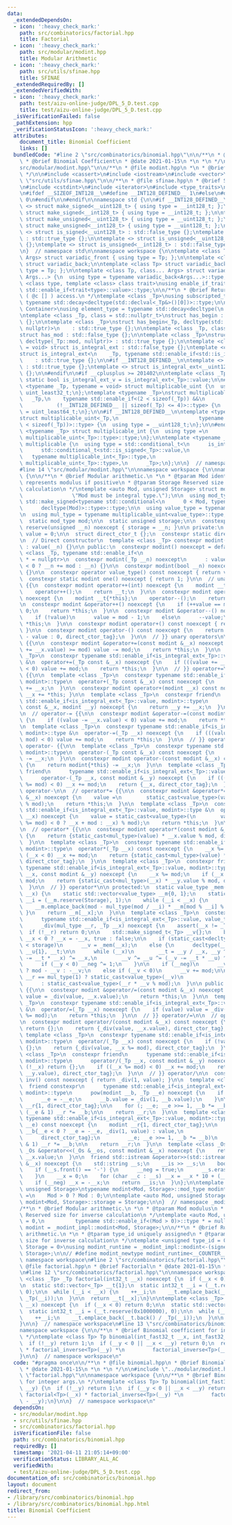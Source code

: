 ```yaml
---
data:
  _extendedDependsOn:
  - icon: ':heavy_check_mark:'
    path: src/combinatorics/factorial.hpp
    title: Factorial
  - icon: ':heavy_check_mark:'
    path: src/modular/modint.hpp
    title: Modular Arithmetic
  - icon: ':heavy_check_mark:'
    path: src/utils/sfinae.hpp
    title: SFINAE
  _extendedRequiredBy: []
  _extendedVerifiedWith:
  - icon: ':heavy_check_mark:'
    path: test/aizu-online-judge/DPL_5_D.test.cpp
    title: test/aizu-online-judge/DPL_5_D.test.cpp
  _isVerificationFailed: false
  _pathExtension: hpp
  _verificationStatusIcon: ':heavy_check_mark:'
  attributes:
    document_title: Binomial Coefficient
    links: []
  bundledCode: "#line 2 \"src/combinatorics/binomial.hpp\"\n\n/**\n * @file binomial.hpp\n\
    \ * @brief Binomial Coefficient\n * @date 2021-01-15\n *\n *\n */\n\n#line 2 \"\
    src/modular/modint.hpp\"\n\n/**\n * @file modint.hpp\n *\n * @brief Modular Arithmetic\n\
    \ */\n\n#include <cassert>\n#include <iostream>\n#include <vector>\n\n#line 2\
    \ \"src/utils/sfinae.hpp\"\n\n/**\n * @file sfinae.hpp\n * @brief SFINAE\n */\n\
    \n#include <cstdint>\n#include <iterator>\n#include <type_traits>\n\n#ifndef __INT128_DEFINED__\n\
    \n#ifdef __SIZEOF_INT128__\n#define __INT128_DEFINED__ 1\n#else\n#define __INT128_DEFINED__\
    \ 0\n#endif\n\n#endif\n\nnamespace std {\n\n#if __INT128_DEFINED__\n\ntemplate\
    \ <> struct make_signed<__uint128_t> { using type = __int128_t; };\ntemplate <>\
    \ struct make_signed<__int128_t> { using type = __int128_t; };\n\ntemplate <>\
    \ struct make_unsigned<__uint128_t> { using type = __uint128_t; };\ntemplate <>\
    \ struct make_unsigned<__int128_t> { using type = __uint128_t; };\n\ntemplate\
    \ <> struct is_signed<__uint128_t> : std::false_type {};\ntemplate <> struct is_signed<__int128_t>\
    \ : std::true_type {};\n\ntemplate <> struct is_unsigned<__uint128_t> : std::true_type\
    \ {};\ntemplate <> struct is_unsigned<__int128_t> : std::false_type {};\n\n#endif\n\
    \n}  // namespace std\n\nnamespace workspace {\n\ntemplate <class Tp, class...\
    \ Args> struct variadic_front { using type = Tp; };\n\ntemplate <class... Args>\
    \ struct variadic_back;\n\ntemplate <class Tp> struct variadic_back<Tp> { using\
    \ type = Tp; };\n\ntemplate <class Tp, class... Args> struct variadic_back<Tp,\
    \ Args...> {\n  using type = typename variadic_back<Args...>::type;\n};\n\ntemplate\
    \ <class type, template <class> class trait>\nusing enable_if_trait_type = typename\
    \ std::enable_if<trait<type>::value>::type;\n\n/**\n * @brief Return type of subscripting\
    \ ( @c [] ) access.\n */\ntemplate <class _Tp>\nusing subscripted_type =\n   \
    \ typename std::decay<decltype(std::declval<_Tp&>()[0])>::type;\n\ntemplate <class\
    \ Container>\nusing element_type = typename std::decay<decltype(\n    *std::begin(std::declval<Container&>()))>::type;\n\
    \ntemplate <class _Tp, class = std::nullptr_t>\nstruct has_begin : std::false_type\
    \ {};\n\ntemplate <class _Tp>\nstruct has_begin<_Tp, decltype(std::begin(std::declval<_Tp>()),\
    \ nullptr)>\n    : std::true_type {};\n\ntemplate <class _Tp, class = std::nullptr_t>\n\
    struct has_mod : std::false_type {};\n\ntemplate <class _Tp>\nstruct has_mod<_Tp,\
    \ decltype(_Tp::mod, nullptr)> : std::true_type {};\n\ntemplate <class _Tp, class\
    \ = void> struct is_integral_ext : std::false_type {};\ntemplate <class _Tp>\n\
    struct is_integral_ext<\n    _Tp, typename std::enable_if<std::is_integral<_Tp>::value>::type>\n\
    \    : std::true_type {};\n\n#if __INT128_DEFINED__\n\ntemplate <> struct is_integral_ext<__int128_t>\
    \ : std::true_type {};\ntemplate <> struct is_integral_ext<__uint128_t> : std::true_type\
    \ {};\n\n#endif\n\n#if __cplusplus >= 201402\n\ntemplate <class _Tp>\nconstexpr\
    \ static bool is_integral_ext_v = is_integral_ext<_Tp>::value;\n\n#endif\n\ntemplate\
    \ <typename _Tp, typename = void> struct multiplicable_uint {\n  using type =\
    \ uint_least32_t;\n};\ntemplate <typename _Tp>\nstruct multiplicable_uint<\n \
    \   _Tp,\n    typename std::enable_if<(2 < sizeof(_Tp)) &&\n                 \
    \           (!__INT128_DEFINED__ || sizeof(_Tp) <= 4)>::type> {\n  using type\
    \ = uint_least64_t;\n};\n\n#if __INT128_DEFINED__\n\ntemplate <typename _Tp>\n\
    struct multiplicable_uint<_Tp,\n                          typename std::enable_if<(4\
    \ < sizeof(_Tp))>::type> {\n  using type = __uint128_t;\n};\n\n#endif\n\ntemplate\
    \ <typename _Tp> struct multiplicable_int {\n  using type =\n      typename std::make_signed<typename\
    \ multiplicable_uint<_Tp>::type>::type;\n};\n\ntemplate <typename _Tp> struct\
    \ multiplicable {\n  using type = std::conditional_t<\n      is_integral_ext<_Tp>::value,\n\
    \      std::conditional_t<std::is_signed<_Tp>::value,\n                      \
    \   typename multiplicable_int<_Tp>::type,\n                         typename\
    \ multiplicable_uint<_Tp>::type>,\n      _Tp>;\n};\n\n}  // namespace workspace\n\
    #line 14 \"src/modular/modint.hpp\"\n\nnamespace workspace {\n\nnamespace _modint_impl\
    \ {\n\n/**\n * @brief Modular arithmetic.\n *\n * @tparam Mod identifier, which\
    \ represents modulus if positive\n * @tparam Storage Reserved size for inverse\
    \ calculation\n */\ntemplate <auto Mod, unsigned Storage> struct modint {\n  static_assert(is_integral_ext<decltype(Mod)>::value,\n\
    \                \"Mod must be integral type.\");\n\n  using mod_type = typename\
    \ std::make_signed<typename std::conditional<\n      0 < Mod, typename std::add_const<decltype(Mod)>::type,\n\
    \      decltype(Mod)>::type>::type;\n\n  using value_type = typename std::decay<mod_type>::type;\n\
    \n  using mul_type = typename multiplicable_uint<value_type>::type;\n\n  // Modulus\n\
    \  static mod_type mod;\n\n  static unsigned storage;\n\n  constexpr static void\
    \ reserve(unsigned __n) noexcept { storage = __n; }\n\n private:\n  value_type\
    \ value = 0;\n\n  struct direct_ctor_t {};\n  constexpr static direct_ctor_t direct_ctor_tag{};\n\
    \n  // Direct constructor\n  template <class _Tp> constexpr modint(_Tp __n, direct_ctor_t)\
    \ : value(__n) {}\n\n public:\n  constexpr modint() noexcept = default;\n\n  template\
    \ <class _Tp, typename std::enable_if<\n                           is_integral_ext<_Tp>::value>::type\
    \ * = nullptr>\n  constexpr modint(_Tp __n) noexcept\n      : value((__n %= mod)\
    \ < 0 ? __n += mod : __n) {}\n\n  constexpr modint(bool __n) noexcept : value(__n)\
    \ {}\n\n  constexpr operator value_type() const noexcept { return value; }\n\n\
    \  constexpr static modint one() noexcept { return 1; }\n\n  // unary operators\
    \ {{\n  constexpr modint operator++(int) noexcept {\n    modint __t{*this};\n\
    \    operator++();\n    return __t;\n  }\n\n  constexpr modint operator--(int)\
    \ noexcept {\n    modint __t{*this};\n    operator--();\n    return __t;\n  }\n\
    \n  constexpr modint &operator++() noexcept {\n    if (++value == mod) value =\
    \ 0;\n    return *this;\n  }\n\n  constexpr modint &operator--() noexcept {\n\
    \    if (!value)\n      value = mod - 1;\n    else\n      --value;\n    return\
    \ *this;\n  }\n\n  constexpr modint operator+() const noexcept { return *this;\
    \ }\n\n  constexpr modint operator-() const noexcept {\n    return {value ? mod\
    \ - value : 0, direct_ctor_tag};\n  }\n\n  // }} unary operators\n\n  // operator+=\
    \ {{\n\n  constexpr modint &operator+=(const modint &__x) noexcept {\n    if ((value\
    \ += __x.value) >= mod) value -= mod;\n    return *this;\n  }\n\n  template <class\
    \ _Tp>\n  constexpr typename std::enable_if<is_integral_ext<_Tp>::value, modint>::type\
    \ &\n  operator+=(_Tp const &__x) noexcept {\n    if (((value += __x) %= mod)\
    \ < 0) value += mod;\n    return *this;\n  }\n\n  // }} operator+=\n\n  // operator+\
    \ {{\n\n  template <class _Tp>\n  constexpr typename std::enable_if<is_integral_ext<_Tp>::value,\
    \ modint>::type\n  operator+(_Tp const &__x) const noexcept {\n    return modint{*this}\
    \ += __x;\n  }\n\n  constexpr modint operator+(modint __x) const noexcept { return\
    \ __x += *this; }\n\n  template <class _Tp>\n  constexpr friend\n      typename\
    \ std::enable_if<is_integral_ext<_Tp>::value, modint>::type\n      operator+(_Tp\
    \ const &__x, modint __y) noexcept {\n    return __y += __x;\n  }\n\n  // }} operator+\n\
    \n  // operator-= {{\n\n  constexpr modint &operator-=(const modint &__x) noexcept\
    \ {\n    if ((value -= __x.value) < 0) value += mod;\n    return *this;\n  }\n\
    \n  template <class _Tp>\n  constexpr typename std::enable_if<is_integral_ext<_Tp>::value,\
    \ modint>::type &\n  operator-=(_Tp __x) noexcept {\n    if (((value -= __x) %=\
    \ mod) < 0) value += mod;\n    return *this;\n  }\n\n  // }} operator-=\n\n  //\
    \ operator- {{\n\n  template <class _Tp>\n  constexpr typename std::enable_if<is_integral_ext<_Tp>::value,\
    \ modint>::type\n  operator-(_Tp const &__x) const noexcept {\n    return modint{*this}\
    \ -= __x;\n  }\n\n  constexpr modint operator-(const modint &__x) const noexcept\
    \ {\n    return modint{*this} -= __x;\n  }\n\n  template <class _Tp>\n  constexpr\
    \ friend\n      typename std::enable_if<is_integral_ext<_Tp>::value, modint>::type\n\
    \      operator-(_Tp __x, const modint &__y) noexcept {\n    if (((__x -= __y.value)\
    \ %= mod) < 0) __x += mod;\n    return {__x, direct_ctor_tag};\n  }\n\n  // }}\
    \ operator-\n\n  // operator*= {{\n\n  constexpr modint &operator*=(const modint\
    \ &__x) noexcept {\n    value =\n        static_cast<value_type>(value * static_cast<mul_type>(__x.value)\
    \ % mod);\n    return *this;\n  }\n\n  template <class _Tp>\n  constexpr typename\
    \ std::enable_if<is_integral_ext<_Tp>::value, modint>::type &\n  operator*=(_Tp\
    \ __x) noexcept {\n    value = static_cast<value_type>(\n        value * mul_type((__x\
    \ %= mod) < 0 ? __x + mod : __x) % mod);\n    return *this;\n  }\n\n  // }} operator*=\n\
    \n  // operator* {{\n\n  constexpr modint operator*(const modint &__x) const noexcept\
    \ {\n    return {static_cast<mul_type>(value) * __x.value % mod, direct_ctor_tag};\n\
    \  }\n\n  template <class _Tp>\n  constexpr typename std::enable_if<is_integral_ext<_Tp>::value,\
    \ modint>::type\n  operator*(_Tp __x) const noexcept {\n    __x %= mod;\n    if\
    \ (__x < 0) __x += mod;\n    return {static_cast<mul_type>(value) * __x % mod,\
    \ direct_ctor_tag};\n  }\n\n  template <class _Tp>\n  constexpr friend\n     \
    \ typename std::enable_if<is_integral_ext<_Tp>::value, modint>::type\n      operator*(_Tp\
    \ __x, const modint &__y) noexcept {\n    __x %= mod;\n    if (__x < 0) __x +=\
    \ mod;\n    return {static_cast<mul_type>(__x) * __y.value % mod, direct_ctor_tag};\n\
    \  }\n\n  // }} operator*\n\n protected:\n  static value_type _mem(value_type\
    \ __x) {\n    static std::vector<value_type> __m{0, 1};\n    static value_type\
    \ __i = (__m.reserve(Storage), 1);\n    while (__i < __x) {\n      ++__i;\n  \
    \    __m.emplace_back(mod - mul_type(mod / __i) * __m[mod % __i] % mod);\n   \
    \ }\n    return __m[__x];\n  }\n\n  template <class _Tp>\n  constexpr static\n\
    \      typename std::enable_if<is_integral_ext<_Tp>::value, value_type>::type\n\
    \      _div(mul_type __r, _Tp __x) noexcept {\n    assert(__x != _Tp(0));\n  \
    \  if (!__r) return 0;\n\n    std::make_signed_t<_Tp> __v{};\n    bool __neg =\
    \ __x < 0 ? __x = -__x, true : false;\n\n    if (static_cast<decltype(storage)>(__x)\
    \ < storage)\n      __v = _mem(__x);\n    else {\n      decltype(__v) __y{mod},\
    \ __u{1}, __t;\n\n      while (__x)\n        __t = __y / __x, __y ^= __x ^= (__y\
    \ -= __t * __x) ^= __x,\n        __v ^= __u ^= (__v -= __t * __u) ^= __u;\n\n\
    \      if (__y < 0) __neg ^= 1;\n    }\n\n    if (__neg)\n      __v = 0 < __v\
    \ ? mod - __v : -__v;\n    else if (__v < 0)\n      __v += mod;\n\n    return\
    \ __r == mul_type(1) ? static_cast<value_type>(__v)\n                        \
    \      : static_cast<value_type>(__r * __v % mod);\n  }\n\n public:\n  // operator/=\
    \ {{\n\n  constexpr modint &operator/=(const modint &__x) noexcept {\n    if (value)\
    \ value = _div(value, __x.value);\n    return *this;\n  }\n\n  template <class\
    \ _Tp>\n  constexpr typename std::enable_if<is_integral_ext<_Tp>::value, modint>::type\
    \ &\n  operator/=(_Tp __x) noexcept {\n    if (value) value = _div(value, __x\
    \ %= mod);\n    return *this;\n  }\n\n  // }} operator/=\n\n  // operator/ {{\n\
    \n  constexpr modint operator/(const modint &__x) const noexcept {\n    if (!value)\
    \ return {};\n    return {_div(value, __x.value), direct_ctor_tag};\n  }\n\n \
    \ template <class _Tp>\n  constexpr typename std::enable_if<is_integral_ext<_Tp>::value,\
    \ modint>::type\n  operator/(_Tp __x) const noexcept {\n    if (!value) return\
    \ {};\n    return {_div(value, __x %= mod), direct_ctor_tag};\n  }\n\n  template\
    \ <class _Tp>\n  constexpr friend\n      typename std::enable_if<is_integral_ext<_Tp>::value,\
    \ modint>::type\n      operator/(_Tp __x, const modint &__y) noexcept {\n    if\
    \ (!__x) return {};\n    if ((__x %= mod) < 0) __x += mod;\n    return {_div(__x,\
    \ __y.value), direct_ctor_tag};\n  }\n\n  // }} operator/\n\n  constexpr modint\
    \ inv() const noexcept { return _div(1, value); }\n\n  template <class _Tp>\n\
    \  friend constexpr\n      typename std::enable_if<is_integral_ext<_Tp>::value,\
    \ modint>::type\n      pow(modint __b, _Tp __e) noexcept {\n    if (__e < 0) {\n\
    \      __e = -__e;\n      __b.value = _div(1, __b.value);\n    }\n\n    modint\
    \ __r{1, direct_ctor_tag};\n\n    for (; __e; __e >>= 1, __b *= __b)\n      if\
    \ (__e & 1) __r *= __b;\n\n    return __r;\n  }\n\n  template <class _Tp>\n  constexpr\
    \ typename std::enable_if<is_integral_ext<_Tp>::value, modint>::type\n  pow(_Tp\
    \ __e) const noexcept {\n    modint __r{1, direct_ctor_tag};\n\n    for (modint\
    \ __b{__e < 0 ? __e = -__e, _div(1, value) : value,\n                        \
    \      direct_ctor_tag};\n         __e; __e >>= 1, __b *= __b)\n      if (__e\
    \ & 1) __r *= __b;\n\n    return __r;\n  }\n\n  template <class _Os>\n  friend\
    \ _Os &operator<<(_Os &__os, const modint &__x) noexcept {\n    return __os <<\
    \ __x.value;\n  }\n\n  friend std::istream &operator>>(std::istream &__is, modint\
    \ &__x) noexcept {\n    std::string __s;\n    __is >> __s;\n    bool __neg = false;\n\
    \    if (__s.front() == '-') {\n      __neg = true;\n      __s.erase(__s.begin());\n\
    \    }\n    __x = 0;\n    for (char __c : __s) __x = __x * 10 + (__c - '0');\n\
    \    if (__neg) __x = -__x;\n    return __is;\n  }\n};\n\ntemplate <auto Mod,\
    \ unsigned Storage>\ntypename modint<Mod, Storage>::mod_type modint<Mod, Storage>::mod\
    \ =\n    Mod > 0 ? Mod : 0;\n\ntemplate <auto Mod, unsigned Storage>\nunsigned\
    \ modint<Mod, Storage>::storage = Storage;\n\n}  // namespace _modint_impl\n\n\
    /**\n * @brief Modular arithmetic.\n *\n * @tparam Mod modulus\n * @tparam Storage\
    \ Reserved size for inverse calculation\n */\ntemplate <auto Mod, unsigned Storage\
    \ = 0,\n          typename std::enable_if<(Mod > 0)>::type * = nullptr>\nusing\
    \ modint = _modint_impl::modint<Mod, Storage>;\n\n/**\n * @brief Runtime modular\
    \ arithmetic.\n *\n * @tparam type_id uniquely assigned\n * @tparam Storage Reserved\
    \ size for inverse calculation\n */\ntemplate <unsigned type_id = 0, unsigned\
    \ Storage = 0>\nusing modint_runtime = _modint_impl::modint<-(signed)type_id,\
    \ Storage>;\n\n// #define modint_newtype modint_runtime<__COUNTER__>\n\n}  //\
    \ namespace workspace\n#line 2 \"src/combinatorics/factorial.hpp\"\n\n/**\n *\
    \ @file factorial.hpp\n * @brief Factorial\n * @date 2021-01-15\n *\n *\n */\n\
    \n#line 12 \"src/combinatorics/factorial.hpp\"\n\nnamespace workspace {\n\ntemplate\
    \ <class _Tp> _Tp factorial(int32_t __x) noexcept {\n  if (__x < 0) return 0;\n\
    \n  static std::vector<_Tp> __t{1};\n  static int32_t __i = (__t.reserve(0x1000000),\
    \ 0);\n\n  while (__i < __x) {\n    ++__i;\n    __t.emplace_back(__t.back() *\
    \ _Tp(__i));\n  }\n\n  return __t[__x];\n}\n\ntemplate <class _Tp> _Tp factorial_inverse(int32_t\
    \ __x) noexcept {\n  if (__x < 0) return 0;\n\n  static std::vector<_Tp> __t{1};\n\
    \  static int32_t __i = (__t.reserve(0x1000000), 0);\n\n  while (__i < __x) {\n\
    \    ++__i;\n    __t.emplace_back(__t.back() / _Tp(__i));\n  }\n\n  return __t[__x];\n\
    }\n\n}  // namespace workspace\n#line 13 \"src/combinatorics/binomial.hpp\"\n\n\
    namespace workspace {\n\n/**\n * @brief Binomial coefficient for integer args.\n\
    \ */\ntemplate <class Tp> Tp binomial(int_fast32_t __x, int_fast32_t __y) {\n\
    \  if (!__y) return 1;\n  if (__y < 0 || __x < __y) return 0;\n  return factorial<Tp>(__x)\
    \ * factorial_inverse<Tp>(__y) *\n         factorial_inverse<Tp>(__x - __y);\n\
    }\n\n}  // namespace workspace\n"
  code: "#pragma once\n\n/**\n * @file binomial.hpp\n * @brief Binomial Coefficient\n\
    \ * @date 2021-01-15\n *\n *\n */\n\n#include \"../modular/modint.hpp\"\n#include\
    \ \"factorial.hpp\"\n\nnamespace workspace {\n\n/**\n * @brief Binomial coefficient\
    \ for integer args.\n */\ntemplate <class Tp> Tp binomial(int_fast32_t __x, int_fast32_t\
    \ __y) {\n  if (!__y) return 1;\n  if (__y < 0 || __x < __y) return 0;\n  return\
    \ factorial<Tp>(__x) * factorial_inverse<Tp>(__y) *\n         factorial_inverse<Tp>(__x\
    \ - __y);\n}\n\n}  // namespace workspace\n"
  dependsOn:
  - src/modular/modint.hpp
  - src/utils/sfinae.hpp
  - src/combinatorics/factorial.hpp
  isVerificationFile: false
  path: src/combinatorics/binomial.hpp
  requiredBy: []
  timestamp: '2021-04-11 21:05:14+09:00'
  verificationStatus: LIBRARY_ALL_AC
  verifiedWith:
  - test/aizu-online-judge/DPL_5_D.test.cpp
documentation_of: src/combinatorics/binomial.hpp
layout: document
redirect_from:
- /library/src/combinatorics/binomial.hpp
- /library/src/combinatorics/binomial.hpp.html
title: Binomial Coefficient
---
```

